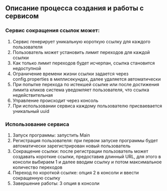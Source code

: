 ## Описание процесса создания и работы с сервисом


### Сервис сокращения ссылок может:

1) Сервис генерирует уникальную короткую ссылку для каждого пользователя
2) Пользователь может установить лимит переходов для каждой ссылки
3) Как только лимит переходов будет исчерпан, ссылка становится недоступной
4) Ограничение времени жизни ссылки задается через config.properties в миллисекундах, далее удаляется автоматически 
5) При попытке перехода по истекшей ссылке или после достижения лимита кликов система уведомляет пользователя, что ссылка недействительная
6) Управление происходит через консоль
7) При использовании сервиса каждому пользователю присваевается уникальный uuid

### Использование сервиса
1) Запуск программы: запустить Main
2) Регистрация пользователя: при первом запуске программы будет автоматически зарегистрирован новый пользователь
3) Сокращение ссылки: после регистрации пользователь может создавать короткие ссылки, предоставив длинный URL, для этого в консоли выбираем 1 и далее вводим ссылку и потом максимальное количество переходов 
4) Переход по короткой ссылке: опция 2 в консоли и ввести сокращенную ссылку 
5) Завершение работы: 3 опция в консоли 


